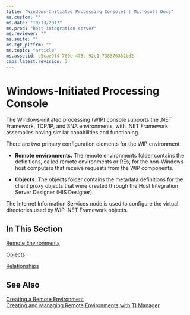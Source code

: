 ```yaml
---
title: "Windows-Initiated Processing Console1 | Microsoft Docs"
ms.custom: ""
ms.date: "10/13/2017"
ms.prod: "host-integration-server"
ms.reviewer: ""
ms.suite: ""
ms.tgt_pltfrm: ""
ms.topic: "article"
ms.assetid: e5cae914-760e-475c-92e1-738376332bd2
caps.latest.revision: 3
---
```

# Windows-Initiated Processing Console
The Windows-initiated processing (WIP) console supports the .NET Framework, TCP/IP, and SNA environments, with .NET Framework assemblies having similar capabilities and functioning.  
  
 There are two primary configuration elements for the WIP environment:  
  
-   **Remote environments.** The remote environments folder contains the definitions, called remote environments or REs, for the non-Windows host computers that receive requests from the WIP components.  
  
-   **Objects.** The objects folder contains the metadata definitions for the client proxy objects that were created through the Host Integration Server Designer (HIS Designer).  
  
 The Internet Information Services node is used to configure the virtual directories used by WIP .NET Framework objects.  
  
## In This Section  
 [Remote Environments](../core/remote-environments.md)  
  
 [Objects](../core/objects.md)  
  
 [Relationships](../core/relationships.md)  
  
## See Also  
 [Creating a Remote Environment](../core/creating-a-remote-environment.md)   
 [Creating and Managing Remote Environments with TI Manager](../core/creating-and-managing-remote-environments-with-ti-manager.md)